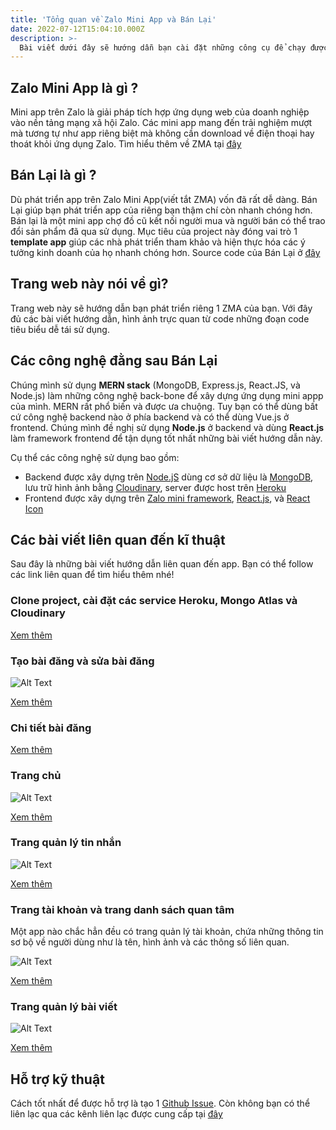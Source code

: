 ```yaml
---
title: 'Tổng quan về Zalo Mini App và Bán Lại'
date: 2022-07-12T15:04:10.000Z
description: >-
  Bài viết dưới đây sẽ hướng dẫn bạn cài đặt những công cụ để chạy được app, cách chạy ứng dụng trên thiết bị của bạn và đi qua chi tiết kĩ thuật để bạn có thể áp dụng ngay vào ứng dụng mini app của bạn.
---
```

## Zalo Mini App là gì ?
Mini app trên Zalo là giải pháp tích hợp ứng dụng web của doanh nghiệp vào nền tảng mạng xã hội Zalo. Các mini app mang đến trải nghiệm mượt mà tương tự như app riêng biệt mà không cần download về điện thoại hay thoát khỏi ứng dụng Zalo. Tìm hiểu thêm về ZMA tại [đây](https://mini.zalo.me/)
## Bán Lại là gì ?
Dù phát triển app trên Zalo Mini App(viết tắt ZMA) vốn đã rất dễ dàng. Bán Lại giúp bạn phát triển app của riêng bạn thậm chí còn nhanh chóng hơn. Bán lại là một mini app chợ đồ cũ kết nối người mua và người bán có thể trao đổi sản phẩm đã qua sử dụng.
Mục tiêu của project này đóng vai trò 1 **template app** giúp các nhà phát triển tham khảo và hiện thực hóa các ý tưởng kinh doanh của họ nhanh chóng hơn. Source code của Bán Lại ở [đây](https://github.com/quynhdinh/BanLai)
## Trang web này nói về gì?
Trang web này sẽ hướng dẫn bạn phát triển riêng 1 ZMA của bạn. Với đây đủ các bài viết hướng dẫn, hình ảnh trực quan từ code những đoạn code tiêu biểu dễ tái sử dụng.  
## Các công nghệ đằng sau Bán Lại
Chúng mình sử dụng **MERN stack** (MongoDB, Express.js, React.JS, và Node.js) làm những công nghệ back-bone để xây dựng ứng dụng mini appp của mình. MERN rất phổ biến và được ưa chuộng. Tuy bạn có thể dùng bất cứ công nghệ backend nào ở phía backend và có thể dùng Vue.js 
ở frontend. Chúng mình đề nghị sử dụng **Node.js** ở backend và dùng **React.js** làm framework frontend để tận dụng tốt nhất những bài viết hướng dẫn này.

Cụ thể các công nghệ sử dụng bao gồm:
* Backend được xây dựng trên [Node.jS](https://nodejs.org/) dùng cơ sở dữ liệu là [MongoDB](https://www.mongodb.com/atlas/database), lưu trữ hình ảnh bằng [Cloudinary](https://cloudinary.com/), server được host trên [Heroku](https://heroku.com/)
* Frontend được xây dựng trên [Zalo mini framework](https://mini.zalo.me/docs/ui), [React.js](https://reactjs.org/), và [React Icon](https://react-icons.github.io/react-icons/)

## Các bài viết liên quan đến kĩ thuật
Sau đây là những bài viết hướng dẫn liên quan đến app. Bạn có thể follow các link liên quan để tìm hiểu thêm nhé!
### Clone project, cài đặt các service Heroku, Mongo Atlas và Cloudinary
[Xem thêm](https://scintillating-haupia-01fe5d.netlify.app/post/setting-up-tutorial/)

### Tạo bài đăng và sửa bài đăng
![Alt Text](https://scintillating-haupia-01fe5d.netlify.app/img/create.gif)

[Xem thêm](https://scintillating-haupia-01fe5d.netlify.app/post/create-post-tutorial/)

### Chi tiết bài đăng
[Xem thêm](https://scintillating-haupia-01fe5d.netlify.app/post/post-details-tutorial/)

### Trang chủ
![Alt Text](https://scintillating-haupia-01fe5d.netlify.app/img/home.gif)

[Xem thêm](https://scintillating-haupia-01fe5d.netlify.app/post/home-page-tutorial/)

### Trang quản lý tin nhắn
![Alt Text](https://scintillating-haupia-01fe5d.netlify.app/img/messages.gif)

[Xem thêm](https://scintillating-haupia-01fe5d.netlify.app/post/message-page-tutorial/)

### Trang tài khoản và trang danh sách quan tâm
Một app nào chắc hẳn đều có trang quản lý tài khoản, chứa những thông tin sơ bộ về người dùng như là tên, hình ảnh và các thông số liên quan.

![Alt Text](https://scintillating-haupia-01fe5d.netlify.app/img/account.gif)

[Xem thêm](https://scintillating-haupia-01fe5d.netlify.app/post/account-page-tutorial/)

### Trang quản lý bài viết
![Alt Text](https://scintillating-haupia-01fe5d.netlify.app/img/manage-post.gif)

[Xem thêm](https://scintillating-haupia-01fe5d.netlify.app/post/manage-posts-page-tutorial/)

## Hỗ trợ kỹ thuật
Cách tốt nhất để được hỗ trợ là tạo 1 [Github Issue](https://github.com/quynhdinh/BanLai/issues). 
Còn không bạn có thể liên lạc qua các kênh liên lạc được cung cấp tại [đây](https://scintillating-haupia-01fe5d.netlify.app/contact/) 